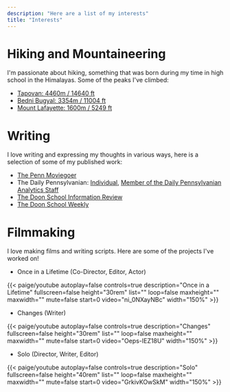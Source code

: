 ```yaml
---
description: "Here are a list of my interests"
title: "Interests"
---
```



# Hiking and Mountaineering

I'm passionate about hiking, something that was born during my time in high school in the Himalayas. Some of the peaks I've climbed:

- [Tapovan: 4460m / 14640 ft](https://en.wikipedia.org/wiki/Tapovana)
- [Bedni Bugyal: 3354m / 11004 ft](https://en.wikipedia.org/wiki/Bedni_Bugyal)
- [Mount Lafayette: 1600m / 5249 ft](https://en.wikipedia.org/wiki/Mount_Lafayette)


# Writing

I love writing and expressing my thoughts in various ways, here is a selection of some of my published work:

- [The Penn Moviegoer](https://www.thepennmoviegoer.com/movie-review?author=609aeb2a0d591d31a95ccc6b)
- The Daily Pennsylvanian: [Individual](https://www.thedp.com/staff/karan-sampath), [Member of the Daily Pennsylvanian Analytics Staff](https://www.thedp.com/staff/the-daily-pennsylvanian-analytics-staff)
- [The Doon School Information Review](https://issuu.com/dsirdoon)
- [The Doon School Weekly](https://www.doonschool.com/about-us/publications/past-weeklies/)


# Filmmaking

I love making films and writing scripts. Here are some of the projects I've worked on!


- Once in a Lifetime (Co-Director, Editor, Actor)

<div class="column-gap-3 d-flex display-6 justify-content-center mb-3">
{{< paige/youtube
    autoplay=false
    controls=true
    description="Once in a Lifetime"
    fullscreen=false
    height="30rem"
    list=""
    loop=false
    maxheight=""
    maxwidth=""
    mute=false
    start=0
    video="ni_0NXayNBc"
    width="150%" >}}
</div>

- Changes (Writer)

<div class="column-gap-3 d-flex display-6 justify-content-center mb-3">
{{< paige/youtube
    autoplay=false
    controls=true
    description="Changes"
    fullscreen=false
    height="30rem"
    list=""
    loop=false
    maxheight=""
    maxwidth=""
    mute=false
    start=0
    video="Oeps-IEZ18U"
    width="150%" >}}
</div>

- Solo (Director, Writer, Editor)

<div class="column-gap-3 d-flex display-6 justify-content-center mb-3">
{{< paige/youtube
    autoplay=false
    controls=true
    description="Solo"
    fullscreen=false
    height="40rem"
    list=""
    loop=false
    maxheight=""
    maxwidth=""
    mute=false
    start=0
    video="GrkivKOwSkM"
    width="150%" >}}
</div>



